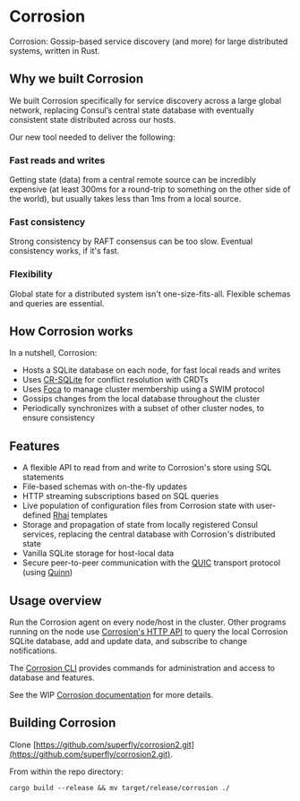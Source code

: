 # Corrosion
Corrosion: Gossip-based service discovery (and more) for large distributed systems, written in Rust.

## Why we built Corrosion

We built Corrosion specifically for service discovery across a large global network, replacing Consul’s central state database with eventually consistent state distributed across our hosts.

Our new tool needed to deliver the following:

### Fast reads and writes

Getting state (data) from a central remote source can be incredibly expensive (at least 300ms for a round-trip to something on the other side of the world), but usually takes less than 1ms from a local source.

### Fast consistency

Strong consistency by RAFT consensus can be too slow. Eventual consistency works, if it's fast.

### Flexibility

Global state for a distributed system isn't one-size-fits-all. Flexible schemas and queries are essential.

## How Corrosion works

In a nutshell, Corrosion:

- Hosts a SQLite database on each node, for fast local reads and writes
- Uses [CR-SQLite](https://github.com/vlcn-io/cr-sqlite) for conflict resolution with CRDTs
- Uses [Foca](https://github.com/caio/foca) to manage cluster membership using a SWIM protocol
- Gossips changes from the local database throughout the cluster
- Periodically synchronizes with a subset of other cluster nodes, to ensure consistency

## Features

- A flexible API to read from and write to Corrosion's store using SQL statements
- File-based schemas with on-the-fly updates
- HTTP streaming subscriptions based on SQL queries
- Live population of configuration files from Corrosion state with user-defined [Rhai](https://rhai.rs/) templates
- Storage and propagation of state from locally registered Consul services, replacing the central database with Corrosion's distributed state
- Vanilla SQLite storage for host-local data
- Secure peer-to-peer communication with the [QUIC](https://datatracker.ietf.org/doc/html/rfc9000) transport protocol (using [Quinn](https://github.com/quinn-rs/quinn))

## Usage overview

Run the Corrosion agent on every node/host in the cluster. Other programs running on the node use [Corrosion's HTTP API](/doc/api/README.md) to query the local Corrosion SQLite database, add and update data, and subscribe to change notifications.

The [Corrosion CLI](/doc/cli/README.md) provides commands for administration and access to database and features.

See the WIP [Corrosion documentation](/doc/SUMMARY.md) for more details.

## Building Corrosion

Clone [https://github.com/superfly/corrosion2.git](https://github.com/superfly/corrosion2.git).

From within the repo directory:

```
cargo build --release && mv target/release/corrosion ./
```
